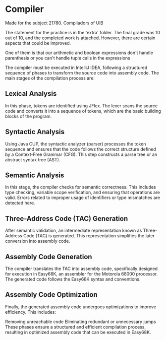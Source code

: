 # Compiler
Made for the subject 21780. Compiladors of UIB

The statement for the practice is in the 'extra' folder. The final grade was 10 out of 10, and the completed work is attached. However, there are certain aspects that could be improved.

One of them is that our arithmetic and boolean expressions don't handle parenthesis or you can't handle tuple calls in the expressions

The compiler must be executed in IntelliJ IDEA, following a structured sequence of phases to transform the source code into assembly code. The main stages of the compilation process are:
## Lexical Analysis
In this phase, tokens are identified using JFlex. The lexer scans the source code and converts it into a sequence of tokens, which are the basic building blocks of the program.
## Syntactic Analysis
Using Java CUP, the syntactic analyzer (parser) processes the token sequence and ensures that the code follows the correct structure defined by a Context-Free Grammar (CFG). This step constructs a parse tree or an abstract syntax tree (AST).

## Semantic Analysis
In this stage, the compiler checks for semantic correctness. This includes type checking, variable scope verification, and ensuring that operations are valid. Errors related to improper usage of identifiers or type mismatches are detected here.

## Three-Address Code (TAC) Generation
After semantic validation, an intermediate representation known as Three-Address Code (TAC) is generated. This representation simplifies the later conversion into assembly code.

## Assembly Code Generation
The compiler translates the TAC into assembly code, specifically designed for execution in Easy68K, an assembler for the Motorola 68000 processor. The generated code follows the Easy68K syntax and conventions.

## Assembly Code Optimization
Finally, the generated assembly code undergoes optimizations to improve efficiency. This includes:

Removing unreachable code
Eliminating redundant or unnecessary jumps
These phases ensure a structured and efficient compilation process, resulting in optimized assembly code that can be executed in Easy68K.
